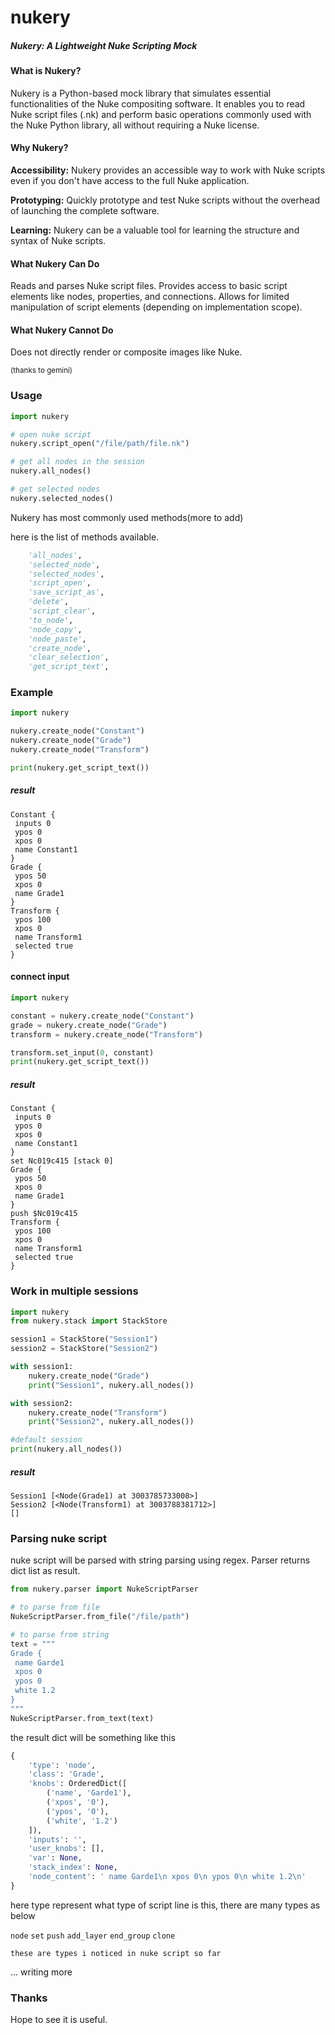 # nukery

##### Nukery: A Lightweight Nuke Scripting Mock

#### What is Nukery?

Nukery is a Python-based mock library that simulates essential functionalities of the Nuke compositing software. It enables you to read Nuke script files (.nk) and perform basic operations commonly used with the Nuke Python library, all without requiring a Nuke license.

#### Why Nukery?

**Accessibility:** Nukery provides an accessible way to work with Nuke scripts even if you don't have access to the full Nuke application.

**Prototyping:** Quickly prototype and test Nuke scripts without the overhead of launching the complete software.

**Learning:** Nukery can be a valuable tool for learning the structure and syntax of Nuke scripts.

#### What Nukery Can Do

Reads and parses Nuke script files.
Provides access to basic script elements like nodes, properties, and connections.
Allows for limited manipulation of script elements (depending on implementation scope).

#### What Nukery Cannot Do

Does not directly render or composite images like Nuke.

<sub>(thanks to gemini)</sub>

### Usage
```python
import nukery

# open nuke script
nukery.script_open("/file/path/file.nk")

# get all nodes in the session
nukery.all_nodes()

# get selected nodes
nukery.selected_nodes()
```
Nukery has most commonly used methods(more to add)

here is the list of methods available.
```python
    'all_nodes',
    'selected_node',
    'selected_nodes',
    'script_open',
    'save_script_as',
    'delete',
    'script_clear',
    'to_node',
    'node_copy',
    'node_paste',
    'create_node',
    'clear_selection',
    'get_script_text',
```

### Example 

```python
import nukery

nukery.create_node("Constant")
nukery.create_node("Grade")
nukery.create_node("Transform")

print(nukery.get_script_text())
```
##### result
```
Constant {
 inputs 0
 ypos 0
 xpos 0
 name Constant1
}
Grade {
 ypos 50
 xpos 0
 name Grade1
}
Transform {
 ypos 100
 xpos 0
 name Transform1
 selected true
}
```
#### connect input
```python
import nukery

constant = nukery.create_node("Constant")
grade = nukery.create_node("Grade")
transform = nukery.create_node("Transform")

transform.set_input(0, constant)
print(nukery.get_script_text())
```
##### result
```
Constant {
 inputs 0
 ypos 0
 xpos 0
 name Constant1
}
set Nc019c415 [stack 0]
Grade {
 ypos 50
 xpos 0
 name Grade1
}
push $Nc019c415
Transform {
 ypos 100
 xpos 0
 name Transform1
 selected true
}
```

### Work in multiple sessions
```python
import nukery
from nukery.stack import StackStore

session1 = StackStore("Session1")
session2 = StackStore("Session2")

with session1:
    nukery.create_node("Grade")
    print("Session1", nukery.all_nodes())

with session2:
    nukery.create_node("Transform")
    print("Session2", nukery.all_nodes())

#default session
print(nukery.all_nodes())
```
##### result
```
Session1 [<Node(Grade1) at 3003785733008>]
Session2 [<Node(Transform1) at 3003788381712>]
[]
```


### Parsing nuke script
nuke script will be parsed with string parsing using regex. Parser returns dict list as result.

```python
from nukery.parser import NukeScriptParser

# to parse from file
NukeScriptParser.from_file("/file/path")

# to parse from string
text = """
Grade {
 name Garde1
 xpos 0
 ypos 0
 white 1.2
}
"""
NukeScriptParser.from_text(text)
```

the result dict will be something like this

```python
{
    'type': 'node', 
    'class': 'Grade', 
    'knobs': OrderedDict([
        ('name', 'Garde1'), 
        ('xpos', '0'), 
        ('ypos', '0'), 
        ('white', '1.2')
    ]), 
    'inputs': '', 
    'user_knobs': [], 
    'var': None, 
    'stack_index': None, 
    'node_content': ' name Garde1\n xpos 0\n ypos 0\n white 1.2\n'
}
```
here type represent what type of script line is this, there are many types as below

`node` `set` `push` `add_layer` `end_group` `clone`

```
these are types i noticed in nuke script so far
```

... writing more



### Thanks
Hope to see it is useful.
